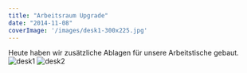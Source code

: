 ```yaml
---
title: "Arbeitsraum Upgrade"
date: "2014-11-08"
coverImage: '/images/desk1-300x225.jpg'
---
```


Heute haben wir zusätzliche Ablagen für unsere Arbeitstische gebaut.
![desk1](/images/desk1-300x225.jpg)
![desk2](/images/desk2-300x225.jpg)
